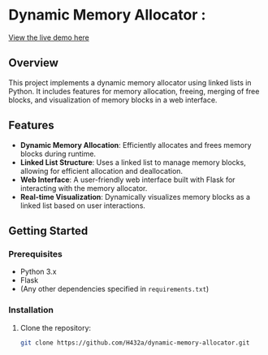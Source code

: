 # Dynamic Memory Allocator : 
<a href="https://dynamic-memory-allocator.glitch.me" target="_blank">View the live demo here</a>
## Overview
This project implements a dynamic memory allocator using linked lists in Python. It includes features for memory allocation, freeing, merging of free blocks, and visualization of memory blocks in a web interface.

## Features
- **Dynamic Memory Allocation**: Efficiently allocates and frees memory blocks during runtime.
- **Linked List Structure**: Uses a linked list to manage memory blocks, allowing for efficient allocation and deallocation.
- **Web Interface**: A user-friendly web interface built with Flask for interacting with the memory allocator.
- **Real-time Visualization**: Dynamically visualizes memory blocks as a linked list based on user interactions.

## Getting Started

### Prerequisites
- Python 3.x
- Flask
- (Any other dependencies specified in `requirements.txt`)

### Installation
1. Clone the repository:
   ```bash
   git clone https://github.com/H432a/dynamic-memory-allocator.git
